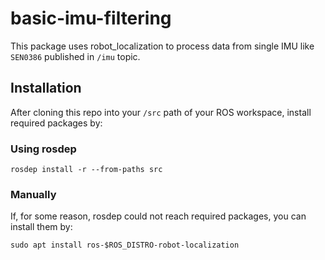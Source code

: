 # basic-imu-filtering
This package uses robot_localization to process data from single IMU like `SEN0386` published in `/imu` topic.  
## Installation 
After cloning this repo into your `/src` path of your ROS workspace, install required packages by:  
### Using rosdep
```
rosdep install -r --from-paths src
```
### Manually
If, for some reason, rosdep could not reach required packages, you can install them by:  
```
sudo apt install ros-$ROS_DISTRO-robot-localization
```

